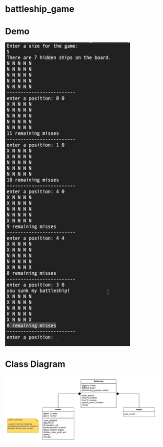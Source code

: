 # battleship_game


# Demo
![alt text](https://github.com/HeshamaMohamed/battleship_game/blob/main/demo.png?raw=true)

# Class Diagram
![alt text](https://github.com/HeshamaMohamed/battleship_game/blob/main/class%20diagram.png?raw=true)
